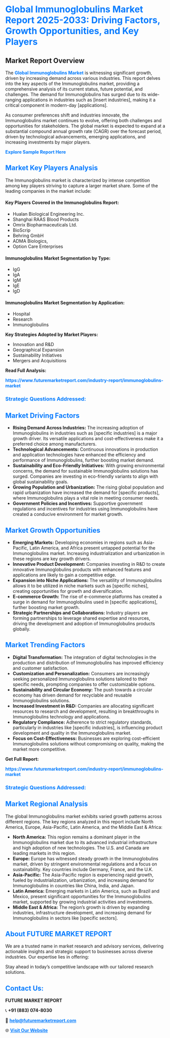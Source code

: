 <h1 style="color: #007BFF;">Global Immunoglobulins Market Report 2025-2033: Driving Factors, Growth Opportunities, and Key Players</h1>

<section id="overview">
<h2>Market Report Overview</h2>
<p>The <a href="https://www.futuremarketreport.com/industry-report/immunoglobulins-market" style="color: #007BFF; text-decoration: none;"><strong>Global Immunoglobulins Market</strong></a> is witnessing significant growth, driven by increasing demand across various industries. This report delves into the key aspects of the Immunoglobulins market, providing a comprehensive analysis of its current status, future potential, and challenges. The demand for Immunoglobulins has surged due to its wide-ranging applications in industries such as [insert industries], making it a critical component in modern-day [applications].</p>
<p>As consumer preferences shift and industries innovate, the Immunoglobulins market continues to evolve, offering both challenges and opportunities for stakeholders. The global market is expected to expand at a substantial compound annual growth rate (CAGR) over the forecast period, driven by technological advancements, emerging applications, and increasing investments by major players.</p>
</section>

<section id="overview">
<p><a href="https://www.futuremarketreport.com/request-sample/reportId=125659" style="color: #007BFF; text-decoration: none;"><strong>Explore Sample Report Here</strong></a></p>
</section>

<section id="key-players">
<h2 style="color: #007BFF;">Market Key Players Analysis</h2>
<p>The Immunoglobulins market is characterized by intense competition among key players striving to capture a larger market share. Some of the leading companies in the market include:</p>
<h4>Key Players Covered in the Immunoglobulins Report:</h4>
<ul><li>Hualan Biological Engineering Inc.</li><li>Shanghai RAAS Blood Products</li><li>Omrix Biopharmaceuticals Ltd.</li><li>BioScrip</li><li>Behring GmbH</li><li>ADMA Biologics,</li><li>Option Care Enterprises</li></ul>
<h4>Immunoglobulins Market Segmentation by Type:</h4>
<ul><li>IgG</li><li>IgA</li><li>IgM</li><li>IgE</li><li>IgD</li></ul>

<h4>Immunoglobulins Market Segmentation by Application:</h4>
<ul><li>Hospital</li><li>Research</li><li>Immunoglobulins</li></ul>
<p><strong>Key Strategies Adopted by Market Players:</strong></p>
<ul>
<li>Innovation and R&D</li>
<li>Geographical Expansion</li>
<li>Sustainability Initiatives</li>
<li>Mergers and Acquisitions</li>
</ul>
</section>

<section>
<p><strong>Read Full Analysis: </strong></p><a href="https://www.futuremarketreport.com/industry-report/immunoglobulins-market" style="color: #007BFF; text-decoration: none;"><strong>https://www.futuremarketreport.com/industry-report/immunoglobulins-market</strong></a>
<h3 style="color: #007BFF;">Strategic Questions Addressed:</h3>
</section>

<section id="driving-factors">
<h2 style="color: #007BFF;">Market Driving Factors</h2>
<ul>
<li><strong>Rising Demand Across Industries:</strong> The increasing adoption of Immunoglobulins in industries such as [specific industries] is a major growth driver. Its versatile applications and cost-effectiveness make it a preferred choice among manufacturers.</li>
<li><strong>Technological Advancements:</strong> Continuous innovations in production and application technologies have enhanced the efficiency and performance of Immunoglobulins, further boosting market demand.</li>
<li><strong>Sustainability and Eco-Friendly Initiatives:</strong> With growing environmental concerns, the demand for sustainable Immunoglobulins solutions has surged. Companies are investing in eco-friendly variants to align with global sustainability goals.</li>
<li><strong>Growing Population and Urbanization:</strong> The rising global population and rapid urbanization have increased the demand for [specific products], where Immunoglobulins plays a vital role in meeting consumer needs.</li>
<li><strong>Government Policies and Incentives:</strong> Supportive government regulations and incentives for industries using Immunoglobulins have created a conducive environment for market growth.</li>
</ul>
</section>

<section id="growth-opportunities">
<h2 style="color: #007BFF;">Market Growth Opportunities</h2>
<ul>
<li><strong>Emerging Markets:</strong> Developing economies in regions such as Asia-Pacific, Latin America, and Africa present untapped potential for the Immunoglobulins market. Increasing industrialization and urbanization in these regions are key growth drivers.</li>
<li><strong>Innovative Product Development:</strong> Companies investing in R&D to create innovative Immunoglobulins products with enhanced features and applications are likely to gain a competitive edge.</li>
<li><strong>Expansion into Niche Applications:</strong> The versatility of Immunoglobulins allows it to be utilized in niche markets such as [specific niches], creating opportunities for growth and diversification.</li>
<li><strong>E-commerce Growth:</strong> The rise of e-commerce platforms has created a surge in demand for Immunoglobulins used in [specific applications], further boosting market growth.</li>
<li><strong>Strategic Partnerships and Collaborations:</strong> Industry players are forming partnerships to leverage shared expertise and resources, driving the development and adoption of Immunoglobulins products globally.</li>
</ul>
</section>

<section id="trending-factors">
<h2 style="color: #007BFF;">Market Trending Factors</h2>
<ul>
<li><strong>Digital Transformation:</strong> The integration of digital technologies in the production and distribution of Immunoglobulins has improved efficiency and customer satisfaction.</li>
<li><strong>Customization and Personalization:</strong> Consumers are increasingly seeking personalized Immunoglobulins solutions tailored to their specific needs, prompting companies to offer customizable options.</li>
<li><strong>Sustainability and Circular Economy:</strong> The push towards a circular economy has driven demand for recyclable and reusable Immunoglobulins solutions.</li>
<li><strong>Increased Investment in R&D:</strong> Companies are allocating significant resources to research and development, resulting in breakthroughs in Immunoglobulins technology and applications.</li>
<li><strong>Regulatory Compliance:</strong> Adherence to strict regulatory standards, particularly in industries like [specific industries], is influencing product development and quality in the Immunoglobulins market.</li>
<li><strong>Focus on Cost-Effectiveness:</strong> Businesses are exploring cost-efficient Immunoglobulins solutions without compromising on quality, making the market more competitive.</li>
</ul>
</section>

<section>
<p><strong>Get Full Report: </strong></p><a href="https://www.futuremarketreport.com/industry-report/immunoglobulins-market" style="color: #007BFF; text-decoration: none;"><strong>https://www.futuremarketreport.com/industry-report/immunoglobulins-market</strong></a>
<h3 style="color: #007BFF;">Strategic Questions Addressed:</h3>
</section>


<section id="regional-analysis">
<h2 style="color: #007BFF;">Market Regional Analysis</h2>
<p>The global Immunoglobulins market exhibits varied growth patterns across different regions. The key regions analyzed in this report include North America, Europe, Asia-Pacific, Latin America, and the Middle East & Africa:</p>
<ul>
<li><strong>North America:</strong> This region remains a dominant player in the Immunoglobulins market due to its advanced industrial infrastructure and high adoption of new technologies. The U.S. and Canada are leading markets in this region.</li>
<li><strong>Europe:</strong> Europe has witnessed steady growth in the Immunoglobulins market, driven by stringent environmental regulations and a focus on sustainability. Key countries include Germany, France, and the U.K.</li>
<li><strong>Asia-Pacific:</strong> The Asia-Pacific region is experiencing rapid growth, fueled by industrialization, urbanization, and increasing demand for Immunoglobulins in countries like China, India, and Japan.</li>
<li><strong>Latin America:</strong> Emerging markets in Latin America, such as Brazil and Mexico, present significant opportunities for the Immunoglobulins market, supported by growing industrial activities and investments.</li>
<li><strong>Middle East & Africa:</strong> The region’s growth is driven by expanding industries, infrastructure development, and increasing demand for Immunoglobulins in sectors like [specific sectors].</li>
</ul>
</section>

<footer>
<h2 style="color: #007BFF;">About FUTURE MARKET REPORT</h2>
<p>We are a trusted name in market research and advisory services, delivering actionable insights and strategic support to businesses across diverse industries. Our expertise lies in offering:</p>

<p>Stay ahead in today’s competitive landscape with our tailored research solutions.</p>

<h2 style="color: #007BFF;">Contact Us:</h2>
<p><strong>FUTURE MARKET REPORT</strong></p>
<p>📞 <strong>+91 (883) 074-8030</strong></p>
<p>📧 <strong><a href="mailto:help@futuremarketreport.com" style="color: #007BFF;">help@futuremarketreport.com</a></strong></p>
<p>🌐 <strong><a href="https://www.futuremarketreport.com/" style="color: #007BFF;">Visit Our Website</a></strong></p>
</footer>